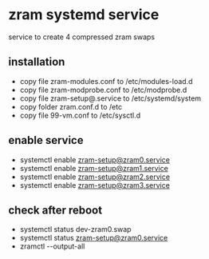 # zram systemd service

service to create 4 compressed zram swaps

## installation

- copy file zram-modules.conf to /etc/modules-load.d
- copy file zram-modprobe.conf to /etc/modprobe.d
- copy file zram-setup@.service to /etc/systemd/system
- copy folder zram.conf.d to /etc
- copy file 99-vm.conf to /etc/sysctl.d

## enable service

- systemctl enable zram-setup@zram0.service
- systemctl enable zram-setup@zram1.service
- systemctl enable zram-setup@zram2.service
- systemctl enable zram-setup@zram3.service

## check after reboot

- systemctl status dev-zram0.swap
- systemctl status zram-setup@zram0.service
- zramctl --output-all
